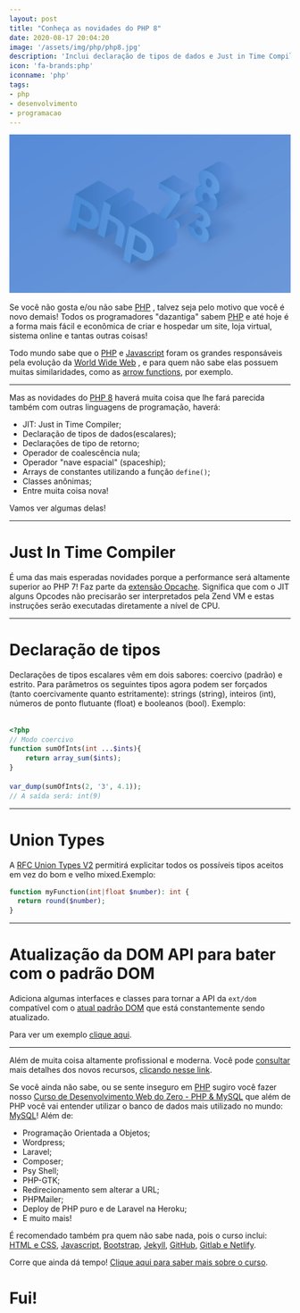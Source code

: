 ```yaml
---
layout: post
title: "Conheça as novidades do PHP 8"
date: 2020-08-17 20:04:20
image: '/assets/img/php/php8.jpg'
description: 'Inclui declaração de tipos de dados e Just in Time Compiler.'
icon: 'fa-brands:php'
iconname: 'php'
tags:
- php
- desenvolvimento
- programacao
---
```


![Conheça as novidades do PHP 8](/assets/img/php/php8.jpg)

Se você não gosta e/ou não sabe [PHP](https://terminalroot.com.br/php/) , talvez seja pelo motivo que você é novo demais! Todos os programadores "dazantiga" sabem [PHP](http://php.net/) e até hoje é a forma mais fácil e econômica de criar e hospedar um site, loja virtual, sistema online e tantas outras coisas!

Todo mundo sabe que o [PHP](https://terminalroot.com.br/tags#php) e [Javascript](https://terminalroot.com.br/tags#javascript) foram os grandes responsáveis pela evolução da [World Wide Web]() , e para quem não sabe elas possuem muitas similaridades, como as [arrow functions](https://www.php.net/manual/pt_BR/functions.arrow.php), por exemplo.


---

Mas as novidades do [PHP 8]() haverá muita coisa que lhe fará parecida também com outras linguagens de programação, haverá: 
+ JIT: Just in Time Compiler;
+ Declaração de tipos de dados(escalares);
+ Declarações de tipo de retorno;
+ Operador de coalescência nula;
+ Operador "nave espacial" (spaceship);
+ Arrays de constantes utilizando a função `define()`;
+ Classes anônimas;
+ Entre muita coisa nova!

Vamos ver algumas delas!

---

# Just In Time Compiler
É uma das mais esperadas novidades porque a performance será altamente superior ao PHP 7! Faz parte da [extensão Opcache](https://www.php.net/manual/en/book.opcache.php). Significa que com o JIT alguns Opcodes não precisarão ser interpretados pela Zend VM e estas instruções serão executadas diretamente a nível de CPU.

---

# Declaração de tipos
Declarações de tipos escalares vêm em dois sabores: coercivo (padrão) e estrito. Para parâmetros os seguintes tipos agora podem ser forçados (tanto coercivamente quanto estritamente): strings (string), inteiros (int), números de ponto flutuante (float) e booleanos (bool). Exemplo:
```php

<?php
// Modo coercivo
function sumOfInts(int ...$ints){
    return array_sum($ints);
}

var_dump(sumOfInts(2, '3', 4.1));
// A saída será: int(9)
```

---

# Union Types
A [RFC Union Types V2](https://wiki.php.net/rfc/union_types_v2) permitirá explicitar todos os possíveis tipos aceitos em vez do bom e velho mixed.Exemplo:
```php
function myFunction(int|float $number): int {
  return round($number);
}
```

---

# Atualização da DOM API para bater com o padrão DOM
Adiciona algumas interfaces e classes para tornar a API da `ext/dom` compatível com o [atual padrão DOM](https://dom.spec.whatwg.org/) que está constantemente sendo atualizado.

Para ver um exemplo [clique aqui](https://wiki.php.net/rfc/dom_living_standard_api).

---

Além de muita coisa altamente profissional e moderna. Você pode [consultar](https://thephp.website/br/edicao/andamento-php-8/) mais detalhes dos novos recursos, [clicando nesse link](https://wiki.php.net/rfc).

Se você ainda não sabe, ou se sente inseguro em [PHP](terminalroot.com.br/php/) sugiro você fazer nosso [Curso de Desenvolvimento Web do Zero - PHP & MySQL](https://terminalroot.com.br/php/) que além de PHP você vai entender utilizar o banco de dados mais utilizado no mundo: [MySQL](https://terminalroot.com.br/mysql)! Além de:
+ Programação Orientada a Objetos;
+ Wordpress;
+ Laravel;
+ Composer;
+ Psy Shell;
+ PHP-GTK;
+ Redirecionamento sem alterar a URL;
+ PHPMailer;
+ Deploy de PHP puro e de Laravel na Heroku;
+ E muito mais!

É recomendado também pra quem não sabe nada, pois o curso inclui: [HTML e CSS](https://www.youtube.com/watch?v=SGA6nQqYH7A), [Javascript](https://www.youtube.com/watch?v=HI6YZJxoaIQ), [Bootstrap](https://www.youtube.com/watch?v=mRlkt7P2gZI), [Jekyll](https://www.youtube.com/watch?v=7lI5BfHK-kA), [GitHub](https://terminalroot.com.br/git), [Gitlab e Netlify](https://www.youtube.com/watch?v=ahkpilbOtpE).

Corre que ainda dá tempo! [Clique aqui para saber mais sobre o curso](terminalroot.com.br/php/).

# Fui!
